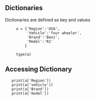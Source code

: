 ## Dictionaries
   Dictionaries are defined as key and values
   
         a = {'Region':'USA',
              'Vehicle':'four wheeler',
              'Brand':'Benz',
              'Model':'R1'
             }
        
         type(a)

## Accessing Dictionary
       print(a['Region'])
       print(a['vehicle'])
       print(a['Brand'])
       print(a['model'])
       
  
        
